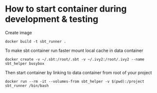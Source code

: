 # How to start container during development & testing

Create image

    docker build -t sbt_runner .

To make sbt container run faster mount local cache in data container

    docker create -v ~/.sbt:/root/.sbt -v ~/.ivy2:/root/.ivy2 --name sbt_helper busybox

Then start container by linking to data container from root of your project

    docker run --rm -it --volumes-from sbt_helper -v $(pwd):/project sbt_runner /bin/bash